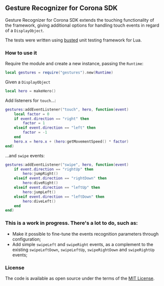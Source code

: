 ## Gesture Recognizer for Corona SDK

Gesture Recognizer for Corona SDK extends the touching functionality of the framework, giving additional options for handling touch events in regard of a ```DisplayObject```.

The tests were written using [busted] unit testing framework for Lua.

### How to use it

Require the module and create a new instance, passing the ```Runtime```:
```lua
local gestures = require("gestures").new(Runtime)
```

Given a ```DisplayObject```
```lua
local hero = makeHero()
```

Add listeners for ```touch```...:
```lua
gestures:addEventListener("touch", hero, function(event)
    local factor = 0
    if event.direction == "right" then
        factor = 1
    elseif event.direction == "left" then
        factor = -1
    end
    hero.x = hero.x + (hero:getMovementSpeed() * factor)
end)
```

...and ```swipe``` events:
```lua
gestures:addEventListener("swipe", hero, function(event)
    if event.direction == "rightUp" then
        hero:jumpRight()
    elseif event.direction == "rightDown" then
        hero:diveRight()
    elseif event.direction == "leftUp" then
        hero:jumpLeft()
    elseif event.direction == "leftDown" then
        hero:diveLeft()
    end
end)
```

### This is a work in progress. There's a lot to do, such as:

* Make it possible to fine-tune the events recognition parameters through configuration;
* Add simple ```swipeLeft``` and ```swipeRight``` events, as a complement to the existing ```swipeLeftDown```, ```swipeLeftUp```, ```swipeRightDown``` and ```swipeRightUp``` events;

### License

The code is available as open source under the terms of the [MIT License](http://opensource.org/licenses/MIT).

[busted]: http://olivinelabs.com/busted/
